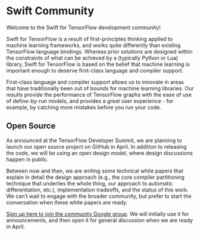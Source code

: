 # Swift Community

Welcome to the Swift for TensorFlow development community!

Swift for TensorFlow is a result of first-principles thinking applied to machine
learning frameworks, and works quite differently than existing TensorFlow
language bindings.  Whereas prior solutions are designed within the constraints
of what can be achieved by a (typically Python or Lua) library, Swift for
TensorFlow is based on the belief that machine learning is important enough to
deserve first-class language and compiler support.

First-class language and compiler support allows us to innovate in areas that
have traditionally been out of bounds for machine learning libraries.  Our
results provide the performance of TensorFlow graphs with the ease of use of
define-by-run models, and provides a great user experience - for example, by
catching more mistakes before you run your code.

## Open Source

As announced at the TensorFlow Developer Summit, we are planning to launch our
open source project on GitHub in April.  In addition to releasing the code, we
will be using an open design model, where design discussions happen in public.

Between now and then, we are writing some technical white papers that explain in
detail the design approach (e.g., the core compiler partitioning technique that
underlies the whole thing, our approach to automatic differentiation, etc.),
implementation tradeoffs, and the status of this work.  We can’t wait to engage
with the broader community, but prefer to start the conversation when these
white papers are ready.

[Sign up here to join the community Google
group](https://groups.google.com/a/tensorflow.org/d/forum/swift). We will
initially use it for announcements, and then open it for general discussion when
we are ready in April.

